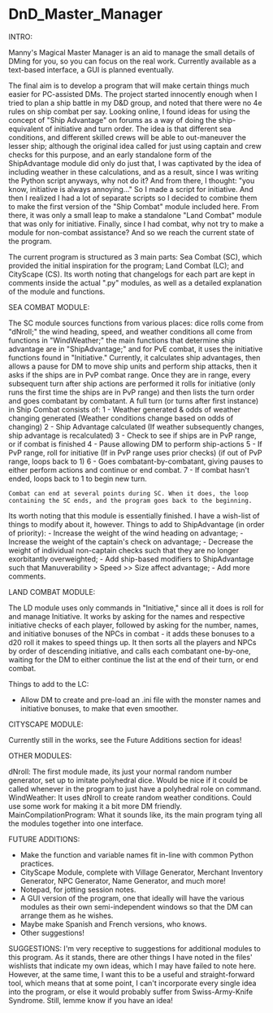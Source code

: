 DnD_Master_Manager
==================

INTRO:

  Manny's Magical Master Manager is an aid to manage the small details of DMing for you, so you can focus on the real work. Currently available as a text-based interface, a GUI is planned eventually.

  The final aim is to develop a program that will make certain things much easier for PC-assisted DMs. The project started innocently enough when I tried to plan a ship battle in my D&D group, and noted that there were no 4e rules on ship combat per say. Looking online, I found ideas for using the concept of "Ship Advantage" on forums as a way of doing the ship-equivalent of initiative and turn order. The idea is that different sea conditions, and different skilled crews will be able to out-maneuver the lesser ship; although the original idea called for just using captain and crew checks for this purpose, and an early standalone form of the ShipAdvantage module did only do just that, I was captivated by the idea of
including weather in these calculations, and as a result, since I was writing the Python script anyways, why not do it? And from there, I thought: "you know, initiative is always annoying..." So I made a script for initiative. And then I realized I had a lot of separate scripts so I decided to combine them to make the first version of the "Ship Combat" module included here. From there, it was only a small leap to make a standalone "Land Combat" module that was only for initiative. Finally, since I had combat, why not try to make a module for non-combat assistance? And so we reach the current state of the program.

  The current program is structured as 3 main parts: Sea Combat (SC), which provided the initial inspiration for the program; Land Combat (LC); and CityScape (CS). Its worth noting that changelogs for each part are kept in comments inside the actual ".py" modules, as well as a detailed explanation of the module and functions.


SEA COMBAT MODULE:

  The SC module sources functions from various places: dice rolls come from "dNroll;" the wind heading, speed, and weather conditions all come from functions in "WindWeather;" the main functions that determine ship advantage are in "ShipAdvantage;" and for PvE combat, it uses the initiative functions found in "Initiative." Currently, it calculates ship advantages, then allows a pause for DM to move ship units and perform ship attacks, then it asks if the ships are in PvP combat range. Once they are in range, every subsequent turn after ship actions are performed it rolls for initiative (only runs the first time the ships are in PvP range) and then lists the turn order and goes combatant by combatant.
  A full turn (or turns after first instance) in Ship Combat consists of:
    1 - Weather generated & odds of weather changing generated (Weather conditions change based on odds of changing)
    2 - Ship Advantage calculated (If weather subsequently changes, ship advantage is recalculated)
    3 - Check to see if ships are in PvP range, or if combat is finished
    4 - Pause allowing DM to perform ship-actions
    5 - If PvP range, roll for initiative (If in PvP range uses prior checks) (if out of PvP range, loops back to 1)
    6 - Goes combatant-by-combatant, giving pauses to either perform actions and continue or end combat.
    7 - If combat hasn't ended, loops back to 1 to begin new turn.

    Combat can end at several points during SC. When it does, the loop containing the SC ends, and the program goes back to the beginning.

  Its worth noting that this module is essentially finished. I have a wish-list of things to modify about it, however.
  Things to add to ShipAdvantage (in order of priority):
	- Increase the weight of the wind heading on advantage;
	- Increase the weight of the captain's check on advantage;
	- Decrease the weight of individual non-captain checks such that they are no longer exorbitantly overweighted;
	- Add ship-based modifiers to ShipAdvantage such that Manuverability > Speed >> Size affect advantage;
	- Add more comments.


LAND COMBAT MODULE:

  The LD module uses only commands in "Initiative," since all it does is roll for and manage Initiative. It works by asking for the names and respective initiative checks of each player, followed by asking for the number, names, and initiative bonuses of the NPCs in combat - it adds these bonuses to a d20 roll it makes to speed things up. It then sorts all the players and NPCs by order of descending initiative, and calls each combatant one-by-one, waiting for the DM to either continue the list at the end of their turn, or end combat.

  Things to add to the LC:
  - Allow DM to create and pre-load an .ini file with the monster names and initiative bonuses, to make that even smoother.


CITYSCAPE MODULE:

  Currently still in the works, see the Future Additions section for ideas!


OTHER MODULES:

  dNroll:
    The first module made, its just your normal random number generator, set up to imitate polyhedral dice. Would be nice if     it could be called whenever in the program to just have a polyhedral role on command.
  WindWeather:
    It uses dNroll to create random weather conditions. Could use some work for making it a bit more DM friendly.
  MainCompilationProgram:
    What it sounds like, its the main program tying all the modules together into one interface.


FUTURE ADDITIONS:
  - Make the function and variable names fit in-line with common Python practices.
  - CityScape Module, complete with Village Generator, Merchant Inventory Generator, NPC Generator, Name Generator, and much        more!
  - Notepad, for jotting session notes.
  - A GUI version of the program, one that ideally will have the various modules as their own semi-independent windows so        that the DM can arrange them as he wishes.
  - Maybe make Spanish and French versions, who knows.
  - Other suggestions!

SUGGESTIONS:
  I'm very receptive to suggestions for additional modules to this program. As it stands, there are other things I have noted in the files' wishlists that indicate my own ideas, which I may have failed to note here. However, at the same time, I want this to be a useful and straight-forward tool, which means that at some point, I can't incorporate every single idea into the program, or else it would probably suffer from Swiss-Army-Knife Syndrome. Still, lemme know if you have an idea!
